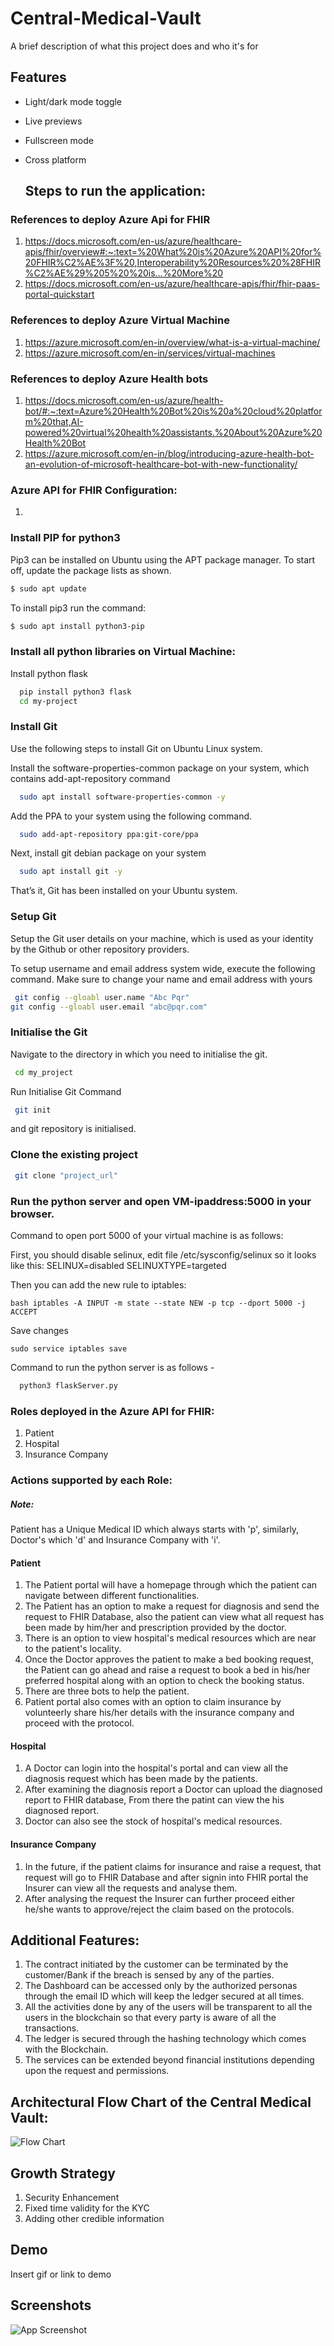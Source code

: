 # Central-Medical-Vault
A brief description of what this project does and who it's for


## Features

- Light/dark mode toggle
- Live previews
- Fullscreen mode
- Cross platform

  ## Steps to run the application:

### References to deploy Azure Api for FHIR
1. https://docs.microsoft.com/en-us/azure/healthcare-apis/fhir/overview#:~:text=%20What%20is%20Azure%20API%20for%20FHIR%C2%AE%3F%20,Interoperability%20Resources%20%28FHIR%C2%AE%29%205%20%20is...%20More%20
2. https://docs.microsoft.com/en-us/azure/healthcare-apis/fhir/fhir-paas-portal-quickstart

### References to deploy Azure Virtual Machine
1. https://azure.microsoft.com/en-in/overview/what-is-a-virtual-machine/
2. https://azure.microsoft.com/en-in/services/virtual-machines

### References to deploy Azure Health bots
1. https://docs.microsoft.com/en-us/azure/health-bot/#:~:text=Azure%20Health%20Bot%20is%20a%20cloud%20platform%20that,AI-powered%20virtual%20health%20assistants.%20About%20Azure%20Health%20Bot
2. https://azure.microsoft.com/en-in/blog/introducing-azure-health-bot-an-evolution-of-microsoft-healthcare-bot-with-new-functionality/
### Azure API for FHIR Configuration:
1. 


### Install PIP for python3

Pip3 can be installed on Ubuntu using the APT package manager. To start off, update the package lists as shown.
```bash 
$ sudo apt update
```

To install pip3 run the command:
```bash 
$ sudo apt install python3-pip
```
### Install all python libraries on Virtual Machine:
Install python flask

```bash 
  pip install python3 flask
  cd my-project
```
### Install Git
Use the following steps to install Git on Ubuntu Linux system. 

Install the software-properties-common package on your system, which contains add-apt-repository command
```bash 
  sudo apt install software-properties-common -y
```
Add the PPA to your system using the following command.
```bash 
  sudo add-apt-repository ppa:git-core/ppa
```
Next, install git debian package on your system
 
```bash 
  sudo apt install git -y
```
 That’s it, Git has been installed on your Ubuntu system.

### Setup Git
Setup the Git user details on your machine, which is used as your identity by the Github or other repository providers.

To setup username and email address system wide, execute the following command. Make sure to change your name and email address with yours
```bash 
 git config --gloabl user.name "Abc Pqr"
git config --gloabl user.email "abc@pqr.com"
```

### Initialise the Git

Navigate to the directory in which you need to initialise the git.

```bash 
 cd my_project
```

Run Initialise Git Command
```bash 
 git init
```
and git repository is initialised.


### Clone the existing project

```bash 
 git clone "project_url"
```

### Run the python server and open VM-ipaddress:5000 in your browser.

Command to open port 5000 of your virtual machine is as follows:

First, you should disable selinux, edit file /etc/sysconfig/selinux so it looks like this: SELINUX=disabled SELINUXTYPE=targeted

Then you can add the new rule to iptables:

```
bash iptables -A INPUT -m state --state NEW -p tcp --dport 5000 -j ACCEPT
```



Save changes
```
sudo service iptables save
```

Command to run the python server is as follows - 
```bash 
  python3 flaskServer.py
```
### Roles deployed in the Azure API for FHIR:
1. Patient
2. Hospital
3. Insurance Company

### Actions supported by each Role:
##### Note: 
Patient has a Unique Medical ID which always starts with 'p',
similarly, Doctor's which 'd' and Insurance Company with 'i'.
#### Patient
1. The Patient portal will have a homepage through which the patient can navigate between different functionalities.
2. The Patient has an option to make a request for diagnosis and send the request to FHIR Database, also the patient can view what all request has been made by him/her and prescription provided by the doctor.
3. There is an option to view hospital's medical resources which are near to the patient's locality.
4. Once the Doctor approves the patient to make a bed booking request, the Patient can go ahead and raise a request to book a bed in his/her preferred hospital along with an option to check the booking status.
5. There are three bots to help the patient.
6. Patient portal also comes with an option to claim insurance by volunteerly share his/her details with the insurance company and proceed with the protocol.

#### Hospital
1. A Doctor can login into the hospital's portal and can view all the diagnosis request which has been made by the patients.
2. After examining the diagnosis report a Doctor can upload the diagnosed report to FHIR database, From there the patint can view the his diagnosed report.
3. Doctor can also see the stock of hospital's medical resources.

#### Insurance Company
1. In the future, if the patient  claims for insurance and raise a request, that request will go to FHIR Database and after signin into FHIR portal the Insurer can view all the requests and analyse them.
2. After analysing the request the Insurer can further proceed either he/she wants to approve/reject the claim based on the protocols.

## Additional Features:
1. The contract initiated by the customer can be terminated by the customer/Bank if the breach is sensed by any of the parties.
2. The Dashboard can be accessed only by the authorized personas through the email ID which will keep the ledger secured at all times.
3. All the activities done by any of the users will be transparent to all the users in the blockchain so that every party is aware of all the transactions.
4. The ledger is secured through the hashing technology which comes with the Blockchain. 
5. The services can be extended beyond financial institutions depending upon the request and permissions.

## Architectural Flow Chart of the Central Medical Vault:

![Flow Chart](https://github.com/ChiragSinhal-1/Central-Medical-Vault/blob/master/Azure%20Deployment(images)/Architechture_flow_diagram.png)


## Growth Strategy
1. Security Enhancement 
2. Fixed time validity for the KYC
3. Adding other credible information


  
## Demo

Insert gif or link to demo

  
## Screenshots

![App Screenshot](https://via.placeholder.com/468x300?text=App+Screenshot+Here)

  
